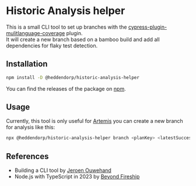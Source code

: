 # Historic Analysis helper
This is a small CLI tool to set up branches with the [cypress-plugin-mulitlanguage-coverage](../cypress-plugin-multilanguage-coverage/README.md) plugin.   
It will create a new branch based on a bamboo build and add all dependencies for flaky test detection.

## Installation
```bash
npm install -D @heddendorp/historic-analysis-helper
```

You can find the releases of the package on [npm](https://www.npmjs.com/package/@heddendorp/historic-analysis-helper).


## Usage
Currently, this tool is only useful for [Artemis](https://github.com/ls1intum/Artemis) you can create a new branch for analysis like this: 
```bash
npx @heddendorp/historic-analysis-helper branch <planKey> <latestSuccess> <analyzedRun> -t <bambooToken>
```
## References
- Building a CLI tool by [Jeroen Ouwehand](https://itnext.io/how-to-create-your-own-typescript-cli-with-node-js-1faf7095ef89)
- Node.js with TypeScript in 2023 by [Beyond Fireship](https://www.youtube.com/watch?v=H91aqUHn8sE)
